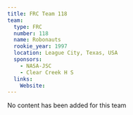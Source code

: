 ```yaml
---
title: FRC Team 118
team:
  type: FRC
  number: 118
  name: Robonauts
  rookie_year: 1997
  location: League City, Texas, USA
  sponsors:
    - NASA-JSC
    - Clear Creek H S
  links:
    Website: 
---
```

No content has been added for this team
